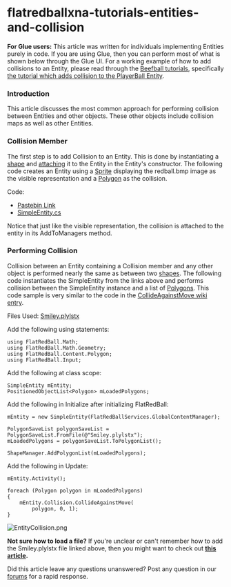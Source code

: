 # flatredballxna-tutorials-entities-and-collision

**For Glue users:** This article was written for individuals implementing Entities purely in code. If you are using Glue, then you can perform most of what is shown below through the Glue UI. For a working example of how to add collisions to an Entity, please read through the [Beefball tutorials](../frb/docs/index.php), specifically [the tutorial which adds collision to the PlayerBall Entity](../frb/docs/index.php).

### Introduction

This article discusses the most common approach for performing collision between Entities and other objects. These other objects include collision maps as well as other Entities.

### Collision Member

The first step is to add Collision to an Entity. This is done by instantiating a [shape](../frb/docs/index.php) and [attaching](../frb/docs/index.php) it to the Entity in the Entity's constructor. The following code creates an Entity using a [Sprite](../frb/docs/index.php) displaying the redball.bmp image as the visible representation and a [Polygon](../frb/docs/index.php) as the collision.

Code:

* [Pastebin Link](http://pastebin.ca/2024139)
* [SimpleEntity.cs](../frb/docs/images/1/10/SimpleEntity.cs)

Notice that just like the visible representation, the collision is attached to the entity in its AddToManagers method.

### Performing Collision

Collision between an Entity containing a Collision member and any other object is performed nearly the same as between two [shapes](../frb/docs/index.php). The following code instantiates the SimpleEntity from the links above and performs collision between the SimpleEntity instance and a list of [Polygons](../frb/docs/index.php). This code sample is very similar to the code in the [CollideAgainstMove wiki entry](../frb/docs/index.php).

Files Used: [Smiley.plylstx](../frb/docs/images/7/79/Smiley.plylstx)

Add the following using statements:

```
using FlatRedBall.Math;
using FlatRedBall.Math.Geometry;
using FlatRedBall.Content.Polygon;
using FlatRedBall.Input;
```

Add the following at class scope:

```
SimpleEntity mEntity;
PositionedObjectList<Polygon> mLoadedPolygons;
```

Add the following in Initialize after initializing FlatRedBall:

```
mEntity = new SimpleEntity(FlatRedBallServices.GlobalContentManager);

PolygonSaveList polygonSaveList = PolygonSaveList.FromFile(@"Smiley.plylstx");
mLoadedPolygons = polygonSaveList.ToPolygonList();

ShapeManager.AddPolygonList(mLoadedPolygons);
```

Add the following in Update:

```
mEntity.Activity();

foreach (Polygon polygon in mLoadedPolygons)
{
    mEntity.Collision.CollideAgainstMove(
        polygon, 0, 1);
}
```

![EntityCollision.png](../media/migrated\_media-EntityCollision.png)

**Not sure how to load a file?** If you're unclear or can't remember how to add the Smiley.plylstx file linked above, then you might want to check out [**this article**](../frb/docs/index.php)**.**

Did this article leave any questions unanswered? Post any question in our [forums](../frb/forum.md) for a rapid response.
